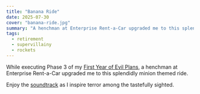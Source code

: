 ```yaml
---
title: "Banana Ride"
date: 2025-07-30
cover: "banana-ride.jpg"
summary: "A henchman at Enterprise Rent-a-Car upgraded me to this splendidly minion themed ride."
tags:
  - retirement
  - supervillainy
  - rockets
---
```


While executing Phase 3 of my [First Year of Evil Plans](../plans/index.md), a henchman at Enterprise Rent-a-Car upgraded me to this splendidly minion themed ride. 

Enjoy the [soundtrack](https://open.spotify.com/playlist/0RtYyanHsO70PxBJS6rcSE) as I inspire terror among the tastefully sighted. 

